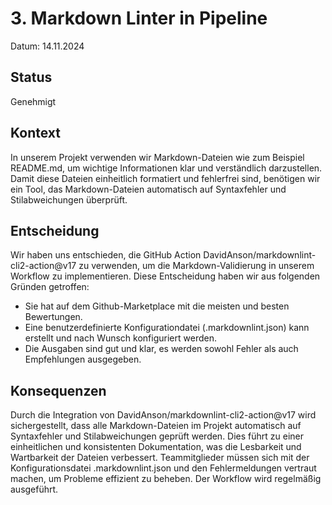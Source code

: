 # 3. Markdown Linter in Pipeline

Datum: 14.11.2024

## Status

Genehmigt

## Kontext

In unserem Projekt verwenden wir Markdown-Dateien wie zum Beispiel README.md, um wichtige Informationen klar und verständlich darzustellen.
Damit diese Dateien einheitlich formatiert und fehlerfrei sind, benötigen wir ein Tool, das Markdown-Dateien automatisch auf Syntaxfehler und Stilabweichungen überprüft.

## Entscheidung

Wir haben uns entschieden, die GitHub Action DavidAnson/markdownlint-cli2-action@v17 zu verwenden, um die Markdown-Validierung in unserem Workflow zu implementieren.
Diese Entscheidung haben wir aus folgenden Gründen getroffen:

- Sie hat auf dem Github-Marketplace mit die meisten und besten Bewertungen.
- Eine benutzerdefinierte Konfigurationdatei (.markdownlint.json) kann erstellt und nach Wunsch konfiguriert werden.
- Die Ausgaben sind gut und klar, es werden sowohl Fehler als auch Empfehlungen ausgegeben.

## Konsequenzen

Durch die Integration von DavidAnson/markdownlint-cli2-action@v17 wird sichergestellt, dass alle Markdown-Dateien im Projekt automatisch auf Syntaxfehler und Stilabweichungen geprüft werden. Dies führt zu einer einheitlichen und konsistenten Dokumentation, was die Lesbarkeit und Wartbarkeit der Dateien verbessert. Teammitglieder müssen sich mit der Konfigurationsdatei .markdownlint.json und den Fehlermeldungen vertraut machen, um Probleme effizient zu beheben. Der Workflow wird regelmäßig ausgeführt.
